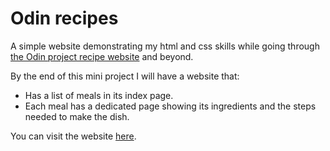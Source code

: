 # Odin recipes

A simple website demonstrating my html and css skills while going through
[the Odin project recipe website](https://www.theodinproject.com/lessons/foundations-recipes)
and beyond.

By the end of this mini project I will have a website that:

- Has a list of meals in its index page.
- Each meal has a dedicated page showing its ingredients and the steps needed to make the dish.

You can visit the website [here](https://mohammad-amin-khajeh.github.io/odin-recipes/).
